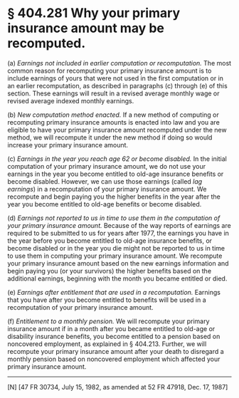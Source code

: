 # § 404.281   Why your primary insurance amount may be recomputed.

(a) *Earnings not included in earlier computation or recomputation.* The most common reason for recomputing your primary insurance amount is to include earnings of yours that were not used in the first computation or in an earlier recomputation, as described in paragraphs (c) through (e) of this section. These earnings will result in a revised average monthly wage or revised average indexed monthly earnings.


(b) *New computation method enacted.* If a new method of computing or recomputing primary insurance amounts is enacted into law and you are eligible to have your primary insurance amount recomputed under the new method, we will recompute it under the new method if doing so would increase your primary insurance amount.


(c) *Earnings in the year you reach age 62 or become disabled.* In the initial computation of your primary insurance amount, we do not use your earnings in the year you become entitled to old-age insurance benefits or become disabled. However, we can use those earnings (called *lag earnings*) in a recomputation of your primary insurance amount. We recompute and begin paying you the higher benefits in the year after the year you become entitled to old-age benefits or become disabled.


(d) *Earnings not reported to us in time to use them in the computation of your primary insurance amount.* Because of the way reports of earnings are required to be submitted to us for years after 1977, the earnings you have in the year before you become entitled to old-age insurance benefits, or become disabled or in the year you die might not be reported to us in time to use them in computing your primary insurance amount. We recompute your primary insurance amount based on the new earnings information and begin paying you (or your survivors) the higher benefits based on the additional earnings, beginning with the month you became entitled or died.


(e) *Earnings after entitlement that are used in a recomputation.* Earnings that you have after you become entitled to benefits will be used in a recomputation of your primary insurance amount.


(f) *Entitlement to a monthly pension.* We will recompute your primary insurance amount if in a month after you became entitled to old-age or disability insurance benefits, you become entitled to a pension based on noncovered employment, as explained in § 404.213. Further, we will recompute your primary insurance amount after your death to disregard a monthly pension based on noncovered employment which affected your primary insurance amount.



---

[N] [47 FR 30734, July 15, 1982, as amended at 52 FR 47918, Dec. 17, 1987]




